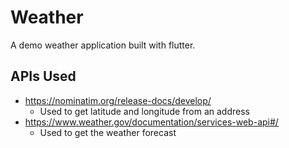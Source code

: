 # Weather
A demo weather application built with flutter.

## APIs Used
* https://nominatim.org/release-docs/develop/
  * Used to get latitude and longitude from an address
* https://www.weather.gov/documentation/services-web-api#/
  * Used to get the weather forecast
